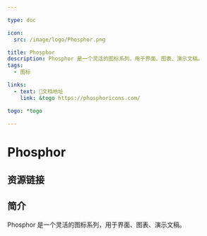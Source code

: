 ```yaml
---

type: doc

icon:
  src: /image/logo/Phosphor.png

title: Phosphor
description: Phosphor 是一个灵活的图标系列，用于界面、图表、演示文稿。
tags:
  - 图标

links:
  - text: 📖文档地址
    link: &togo https://phosphoricons.com/

togo: *togo

---
```


<ShowLogo />

# Phosphor

<ShowTags />

<ShowBreadcrumb />

## 资源链接

<ShowLinks />

## 简介

Phosphor 是一个灵活的图标系列，用于界面、图表、演示文稿。
